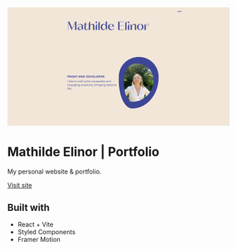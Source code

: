 <img width="1497" alt="Skjermbilde 2023-06-07 kl  16 25 09" src="/public/projects/mew.png">

# Mathilde Elinor | Portfolio

My personal website & portfolio.

[Visit site](https://www.mathildeelinor.no)

## Built with

- React + Vite
- Styled Components
- Framer Motion
